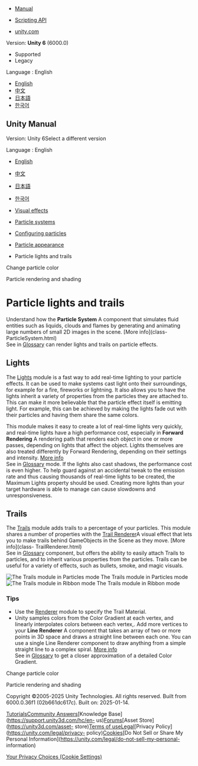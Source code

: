[](https://docs.unity3d.com)

  * [Manual](../Manual/index.html)
  * [Scripting API](../ScriptReference/index.html)

  * [unity.com](https://unity.com/)

Version: **Unity 6** (6000.0)

  * Supported
  * Legacy

Language : English

  * [English](/Manual/particle-lights-trails.html)
  * [中文](/cn/current/Manual/particle-lights-trails.html)
  * [日本語](/ja/current/Manual/particle-lights-trails.html)
  * [한국어](/kr/current/Manual/particle-lights-trails.html)

[](https://docs.unity3d.com)

## Unity Manual

Version: Unity 6Select a different version

Language : English

  * [English](/Manual/particle-lights-trails.html)
  * [中文](/cn/current/Manual/particle-lights-trails.html)
  * [日本語](/ja/current/Manual/particle-lights-trails.html)
  * [한국어](/kr/current/Manual/particle-lights-trails.html)

  * [Visual effects](visual-effects.html)
  * [Particle systems](ParticleSystems.html)
  * [Configuring particles](configuring-particles.html)
  * [Particle appearance](particle-appearance.html)
  * Particle lights and trails

[](particle-color.html)

Change particle color

[](particle-rendering-shading.html)

Particle rendering and shading

# Particle lights and trails

Understand how the **Particle System** A component that simulates fluid
entities such as liquids, clouds and flames by generating and animating large
numbers of small 2D images in the scene. [More info](class-
ParticleSystem.html)  
See in [Glossary](Glossary.html#particlesystem) can render lights and trails
on particle effects.

## Lights

The [Lights](PartSysLightsModule.html) module is a fast way to add real-time
lighting to your particle effects. It can be used to make systems cast light
onto their surroundings, for example for a fire, fireworks or lightning. It
also allows you to have the lights inherit a variety of properties from the
particles they are attached to. This can make it more believable that the
particle effect itself is emitting light. For example, this can be achieved by
making the lights fade out with their particles and having them share the same
colors.

This module makes it easy to create a lot of real-time lights very quickly,
and real-time lights have a high performance cost, especially in **Forward
Rendering** A rendering path that renders each object in one or more passes,
depending on lights that affect the object. Lights themselves are also treated
differently by Forward Rendering, depending on their settings and intensity.
[More info](RenderTech-ForwardRendering.html)  
See in [Glossary](Glossary.html#ForwardRendering) mode. If the lights also
cast shadows, the performance cost is even higher. To help guard against an
accidental tweak to the emission rate and thus causing thousands of real-time
lights to be created, the Maximum Lights property should be used. Creating
more lights than your target hardware is able to manage can cause slowdowns
and unresponsiveness.

## Trails

The [Trails](PartSysTrailsModule.html) module adds trails to a percentage of
your particles. This module shares a number of properties with the [Trail
Renderer](class-TrailRenderer.html)A visual effect that lets you to make
trails behind GameObjects in the Scene as they move. [More info](class-
TrailRenderer.html)  
See in [Glossary](Glossary.html#TrailRenderer) component, but offers the
ability to easily attach Trails to particles, and to inherit various
properties from the particles. Trails can be useful for a variety of effects,
such as bullets, smoke, and magic visuals.

![The Trails module in Particles
mode](../uploads/Main/PartSysTrailsModule.png) The Trails module in Particles
mode ![The Trails module in Ribbon
mode](../uploads/Main/PartSysTrailsModuleRibbon.png) The Trails module in
Ribbon mode

### Tips

  * Use the [Renderer](PartSysRendererModule.html) module to specify the Trail Material.
  * Unity samples colors from the Color Gradient at each vertex, and linearly interpolates colors between each vertex,. Add more vertices to your **Line Renderer** A component that takes an array of two or more points in 3D space and draws a straight line between each one. You can use a single Line Renderer component to draw anything from a simple straight line to a complex spiral. [More info](class-LineRenderer.html)  
See in [Glossary](Glossary.html#LineRenderer) to get a closer approximation of
a detailed Color Gradient.

[](particle-color.html)

Change particle color

[](particle-rendering-shading.html)

Particle rendering and shading

Copyright ©2005-2025 Unity Technologies. All rights reserved. Built from
6000.0.36f1 (02b661dc617c). Built on: 2025-01-14.

[Tutorials](https://learn.unity.com/)[Community
Answers](https://answers.unity3d.com)[Knowledge
Base](https://support.unity3d.com/hc/en-
us)[Forums](https://forum.unity3d.com)[Asset Store](https://unity3d.com/asset-
store)[Terms of
use](https://docs.unity3d.com/Manual/TermsOfUse.html)[Legal](https://unity.com/legal)[Privacy
Policy](https://unity.com/legal/privacy-
policy)[Cookies](https://unity.com/legal/cookie-policy)[Do Not Sell or Share
My Personal Information](https://unity.com/legal/do-not-sell-my-personal-
information)

[Your Privacy Choices (Cookie Settings)](javascript:void\(0\);)

